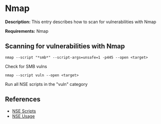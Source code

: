 # Nmap

**Description:** This entry describes how to scan for vulnerabilities with Nmap

**Requirements:** Nmap

## Scanning for vulnerabilities with Nmap

```
nmap --script "*smb*" --script-args=unsafe=1 -p445 --open <target>
```

Check for SMB vulns

```
nmap --script vuln --open <target>
```

Run all NSE scripts in the "vuln" category
  
## References
* [NSE Scripts](https://nmap.org/nsedoc/scripts/)
* [NSE Usage](https://nmap.org/book/nse-usage.html)